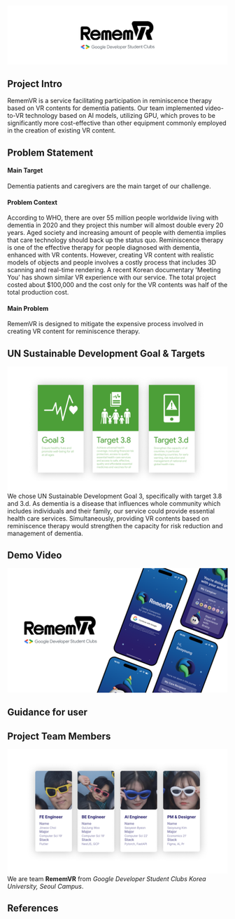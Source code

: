 ![readme-main-image](https://raw.githubusercontent.com/RememVR-2024-SolutionChallenge/.github/main/profile/assets/logo.png)

## **Project Intro**

RememVR is a service facilitating participation in reminiscence therapy based on VR contents for dementia patients. Our team implemented video-to-VR technology based on AI models, utilizing GPU, which proves to be significantly more cost-effective than other equipment commonly employed in the creation of existing VR content.

## **Problem Statement**

#### **Main Target**

Dementia patients and caregivers are the main target of our challenge.

#### **Problem Context**

According to WHO, there are over 55 million people worldwide living with dementia in 2020 and they project this number will almost double every 20 years. Aged society and increasing amount of people with dementia implies that care technology should back up the status quo. Reminiscence therapy is one of the effective therapy for people diagnosed with dementia, enhanced with VR contents. However, creating VR content with realistic models of objects and people involves a costly process that includes 3D scanning and real-time rendering. A recent Korean documentary 'Meeting You' has shown similar VR experience with our service. The total project costed about $100,000 and the cost only for the VR contents was half of the total production cost.

#### **Main Problem**

RememVR is designed to mitigate the expensive process involved in creating VR content for reminiscence therapy.

## **UN Sustainable Development Goal & Targets**

![SDGs](https://raw.githubusercontent.com/RememVR-2024-SolutionChallenge/.github/main/profile/assets/sdgs.png)
We chose UN Sustainable Development Goal 3, specifically with target 3.8 and 3.d. As dementia is a disease that influences whole community which includes individuals and their family, our service could provide essential health care services. Simultaneously, providing VR contents based on reminiscence therapy would strengthen the capacity for risk reduction and management of dementia.

## Demo Video

[![Demo Video](https://raw.githubusercontent.com/RememVR-2024-SolutionChallenge/.github/main/profile/assets/video.png)]("YOUTUBE_LINK")

## Guidance for user

## Project Team Members

![Team Member](https://raw.githubusercontent.com/RememVR-2024-SolutionChallenge/.github/main/profile/assets/contributors.png)
We are team **RememVR** from _Google Developer Student Clubs Korea University, Seoul Campus_.

## References
